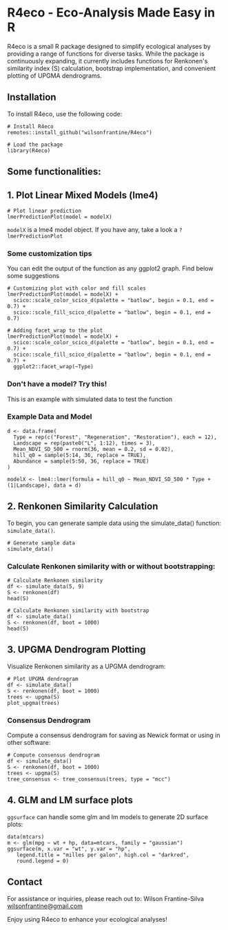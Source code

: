 # R4eco - Eco-Analysis Made Easy in R

R4eco is a small R package designed to simplify ecological analyses by providing a range of functions for diverse tasks. While the package is continuously expanding, it currently includes functions for Renkonen's similarity index (S) calculation, bootstrap implementation, and convenient plotting of UPGMA dendrograms.

## Installation

To install R4eco, use the following code:

```{r
# Install R4eco
remotes::install_github("wilsonfrantine/R4eco")

# Load the package
library(R4eco)

```

## Some functionalities:

## 1. Plot Linear Mixed Models (lme4)

```{r}
# Plot linear prediction
lmerPredictionPlot(model = modelX)
```
`modelX` is a lme4 model object. If you have any, take a look a `?lmerPredictionPlot`
### Some customization tips
You can edit the output of the function as any ggplot2 graph. Find below some suggestions

```{r}
# Customizing plot with color and fill scales
lmerPredictionPlot(model = modelX) +
  scico::scale_color_scico_d(palette = "batlow", begin = 0.1, end = 0.7) +
  scico::scale_fill_scico_d(palette = "batlow", begin = 0.1, end = 0.7)

# Adding facet_wrap to the plot
lmerPredictionPlot(model = modelX) +
  scico::scale_color_scico_d(palette = "batlow", begin = 0.1, end = 0.7) +
  scico::scale_fill_scico_d(palette = "batlow", begin = 0.1, end = 0.7) +
  ggplot2::facet_wrap(~Type)
```
### Don't have a model? Try this!

This is an example with simulated data to test the function
### Example Data and Model

```{r}
d <- data.frame(
  Type = rep(c("Forest", "Regeneration", "Restoration"), each = 12),
  Landscape = rep(paste0("L", 1:12), times = 3),
  Mean_NDVI_SD_500 = rnorm(36, mean = 0.2, sd = 0.02),
  hill_q0 = sample(5:14, 36, replace = TRUE),
  Abundance = sample(5:50, 36, replace = TRUE)
)

modelX <- lme4::lmer(formula = hill_q0 ~ Mean_NDVI_SD_500 * Type + (1|Landscape), data = d)
```

## 2. Renkonen Similarity Calculation

To begin, you can generate sample data using the simulate_data() function: `simulate_data()`.

```{r}
# Generate sample data
simulate_data()

```

### Calculate Renkonen similarity with or without bootstrapping:

```{r}
# Calculate Renkonen similarity
df <- simulate_data(5, 9)
S <- renkonen(df)
head(S)

# Calculate Renkonen similarity with bootstrap
df <- simulate_data()
S <- renkonen(df, boot = 1000)
head(S)
```

## 3. UPGMA Dendrogram Plotting

Visualize Renkonen similarity as a UPGMA dendrogram:

```{r}
# Plot UPGMA dendrogram
df <- simulate_data()
S <- renkonen(df, boot = 1000)
trees <- upgma(S)
plot_upgma(trees)
```

### Consensus Dendrogram
Compute a consensus dendrogram for saving as Newick format or using in other software:

```{r}
# Compute consensus dendrogram
df <- simulate_data()
S <- renkonen(df, boot = 1000)
trees <- upgma(S)
tree_consensus <- tree_consensus(trees, type = "mcc")
```
## 4. GLM and LM surface plots

`ggsurface` can handle some glm and lm models to generate 2D surface plots:

```{r}
data(mtcars)
m <- glm(mpg ~ wt + hp, data=mtcars, family = "gaussian")
ggsurface(m, x.var = "wt", y.var = "hp",
   legend.title = "milles per galon", high.col = "darkred",
   round.legend = 0)
```

## Contact
For assistance or inquiries, please reach out to:
Wilson Frantine-Silva
wilsonfrantine@gmail.com

Enjoy using R4eco to enhance your ecological analyses!
